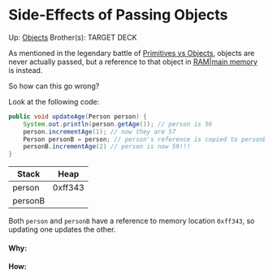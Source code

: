 # Side-Effects of Passing Objects

Up: [Objects](objects)
Brother(s):
TARGET DECK

As mentioned in the legendary battle of [Primitives vs Objects](primitives_vs_objects), objects are never actually passed, but a reference to that object in [RAM|main memory](ram|main_memory) is instead.

So how can this go wrong?

Look at the following code:

```java
public void updateAge(Person person) {
	System.out.println(person.getAge()); // person is 56
	person.incrementAge(1); // now they are 57
	Person personB = person; // person's reference is copied to personB
	personB.incrementAge(2) // person is now 59!!!
}
```

| Stack | Heap |
| ---- | ---- |
| person | 0xff343 |
| personB |  |
Both `person` and `personB` have a reference to memory location `0xff343`, so updating one updates the other.



































#### Why:
#### How:









